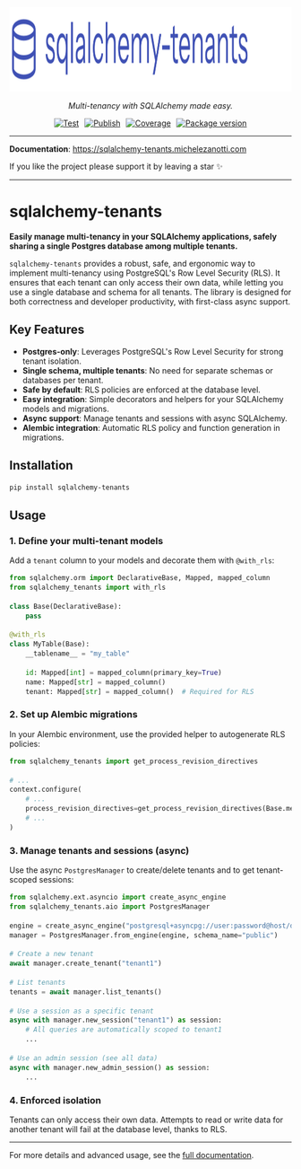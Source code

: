 <p style="text-align: center;">
  <a href="https://github.com/Telemaco019/sqlalchemy-tenants">
    <img src="docs/logo.svg" alt="sqlalchemy-tenants" height="150">
  </a>
</p>

<p style="text-align: center;">
  <em>Multi-tenancy with SQLAlchemy made easy.</em>
</p>

<p style="display: flex; justify-content: center; gap: 10px; flex-wrap: wrap;">
  <a href="https://github.com/Telemaco019/sqlalchemy-tenants/actions?query=workflow%3ATest+event%3Apush+branch%3Amain" target="_blank">
    <img src="https://github.com/Telemaco019/sqlalchemy-tenants/actions/workflows/test.yml/badge.svg?event=push&branch=main" alt="Test">
  </a>
  <a href="https://github.com/Telemaco019/sqlalchemy-tenants/actions?query=workflow%3APublish" target="_blank">
    <img src="https://github.com/Telemaco019/sqlalchemy-tenants/actions/workflows/publish.yml/badge.svg" alt="Publish">
  </a>
  <a href="https://coverage-badge.samuelcolvin.workers.dev/redirect/Telemaco019/sqlalchemy-tenants" target="_blank">
    <img src="https://coverage-badge.samuelcolvin.workers.dev/Telemaco019/sqlalchemy-tenants.svg" alt="Coverage">
  </a>
  <a href="https://pypi.org/project/sqlalchemy-tenants" target="_blank">
    <img src="https://img.shields.io/pypi/v/sqlalchemy-tenants?color=%2334D058&label=pypi%20package" alt="Package version">
  </a>
</p>

---

**Documentation**: <a href="https://sqlalchemy-tenants.michelezanotti.com" target="_blank">https://sqlalchemy-tenants.michelezanotti.com</a>

If you like the project please support it by leaving a star ✨

---

# sqlalchemy-tenants

**Easily manage multi-tenancy in your SQLAlchemy applications, safely sharing a single Postgres database among multiple tenants.**

`sqlalchemy-tenants` provides a robust, safe, and ergonomic way to implement multi-tenancy using PostgreSQL's Row Level Security (RLS). It ensures that each tenant can only access their own data, while letting you use a single database and schema for all tenants. The library is designed for both correctness and developer productivity, with first-class async support.

## Key Features

- **Postgres-only**: Leverages PostgreSQL's Row Level Security for strong tenant isolation.
- **Single schema, multiple tenants**: No need for separate schemas or databases per tenant.
- **Safe by default**: RLS policies are enforced at the database level.
- **Easy integration**: Simple decorators and helpers for your SQLAlchemy models and migrations.
- **Async support**: Manage tenants and sessions with async SQLAlchemy.
- **Alembic integration**: Automatic RLS policy and function generation in migrations.

## Installation

```bash
pip install sqlalchemy-tenants
```

## Usage

### 1. Define your multi-tenant models

Add a `tenant` column to your models and decorate them with `@with_rls`:

```python
from sqlalchemy.orm import DeclarativeBase, Mapped, mapped_column
from sqlalchemy_tenants import with_rls

class Base(DeclarativeBase):
    pass

@with_rls
class MyTable(Base):
    __tablename__ = "my_table"

    id: Mapped[int] = mapped_column(primary_key=True)
    name: Mapped[str] = mapped_column()
    tenant: Mapped[str] = mapped_column()  # Required for RLS
```

### 2. Set up Alembic migrations

In your Alembic environment, use the provided helper to autogenerate RLS policies:

```python
from sqlalchemy_tenants import get_process_revision_directives

# ...
context.configure(
    # ...
    process_revision_directives=get_process_revision_directives(Base.metadata),
    # ...
)
```

### 3. Manage tenants and sessions (async)

Use the async `PostgresManager` to create/delete tenants and to get tenant-scoped sessions:

```python
from sqlalchemy.ext.asyncio import create_async_engine
from sqlalchemy_tenants.aio import PostgresManager

engine = create_async_engine("postgresql+asyncpg://user:password@host/db")
manager = PostgresManager.from_engine(engine, schema_name="public")

# Create a new tenant
await manager.create_tenant("tenant1")

# List tenants
tenants = await manager.list_tenants()

# Use a session as a specific tenant
async with manager.new_session("tenant1") as session:
    # All queries are automatically scoped to tenant1
    ...

# Use an admin session (see all data)
async with manager.new_admin_session() as session:
    ...
```

### 4. Enforced isolation

Tenants can only access their own data. Attempts to read or write data for another tenant will fail at the database level, thanks to RLS.

---

For more details and advanced usage, see the [full documentation](https://sqlalchemy-tenants.michelezanotti.com).

